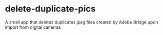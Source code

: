 # delete-duplicate-pics
A small app that deletes duplicates jpeg files created by Adobe Bridge upon import from digital cameras

